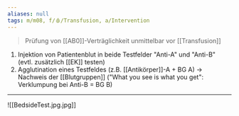 ```yaml
---
aliases: null
tags: m/m08, f/🩸/Transfusion, a/Intervention
---
```

> Prüfung von [[AB0]]-Verträglichkeit unmittelbar vor [[Transfusion]]
1. Injektion von Patientenblut in beide Testfelder "Anti-A" und "Anti-B" (evtl. zusätzlich [[EK]] testen)
2. Agglutination eines Testfeldes (z.B. [[Antikörper]]-A + BG A) → Nachweis der [[Blutgruppen]] ("What you see is what you get": Verklumpung bei Anti-B = BG B)
---
![[BedsideTest.jpg.jpg]]